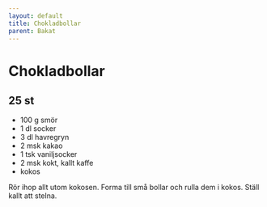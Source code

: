 ```yaml
---
layout: default
title: Chokladbollar
parent: Bakat
---
```

# Chokladbollar

## 25 st

-   100 g smör
-   1 dl socker
-   3 dl havregryn
-   2 msk kakao
-   1 tsk vaniljsocker
-   2 msk kokt, kallt kaffe
-   kokos

Rör ihop allt utom kokosen. Forma till små bollar och rulla dem i kokos.
Ställ kallt att stelna.

